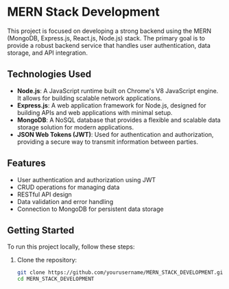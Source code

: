 # MERN Stack Development

This project is focused on developing a strong backend using the MERN (MongoDB, Express.js, React.js, Node.js) stack. The primary goal is to provide a robust backend service that handles user authentication, data storage, and API integration.

## Technologies Used

- **Node.js**: A JavaScript runtime built on Chrome's V8 JavaScript engine. It allows for building scalable network applications.
- **Express.js**: A web application framework for Node.js, designed for building APIs and web applications with minimal setup.
- **MongoDB**: A NoSQL database that provides a flexible and scalable data storage solution for modern applications.
- **JSON Web Tokens (JWT)**: Used for authentication and authorization, providing a secure way to transmit information between parties.

## Features

- User authentication and authorization using JWT
- CRUD operations for managing data
- RESTful API design
- Data validation and error handling
- Connection to MongoDB for persistent data storage

## Getting Started

To run this project locally, follow these steps:

1. Clone the repository:
   ```bash
   git clone https://github.com/yourusername/MERN_STACK_DEVELOPMENT.git
   cd MERN_STACK_DEVELOPMENT
